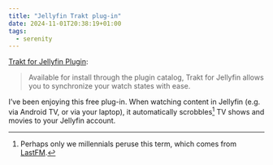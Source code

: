 ```yaml
---
title: "Jellyfin Trakt plug-in"
date: 2024-11-01T20:38:19+01:00
tags:
  - serenity
---
```


[Trakt for Jellyfin Plugin](https://github.com/jellyfin/jellyfin-plugin-trakt):

> Available for install through the plugin catalog, Trakt for Jellyfin allows you to synchronize your watch states with ease.

<!--more-->

I’ve been enjoying this free plug-in.
When watching content in Jellyfin (e.g. via Android TV, or via your laptop), it automatically scrobbles[^1] TV shows and movies to your Jellyfin account.

[^1]: Perhaps only we millennials peruse this term, which comes from [LastFM](https://last.fm/).